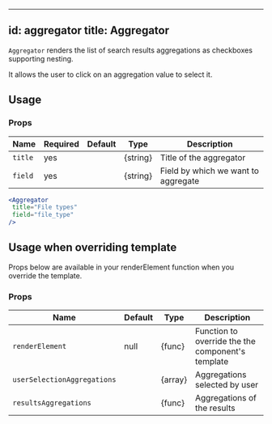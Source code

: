 <!--
  This file is part of React-SearchKit.
  Copyright (C) 2018 CERN.

  React-SearchKit is free software; you can redistribute it and/or modify it
  under the terms of the MIT License; see LICENSE file for more details.
-->

---
id: aggregator
title: Aggregator
---

`Aggregator` renders the list of search results aggregations as checkboxes supporting nesting.

It allows the user to click on an aggregation value to select it.

## Usage

### Props

| Name                          | Required  | Default       | Type      | Description             |
| ------------------------------|-----------|---------------| ----------|-------------------------|
| ``title``                     | yes       |               | {string}  | Title of the aggregator |
| ``field``                     | yes       |               | {string}  | Field by which we want to aggregate |


```jsx
<Aggregator
 title="File types"
 field="file_type"
/>
```

## Usage when overriding template

Props below are available in your renderElement function when you override the template.

### Props

| Name                          | Default       | Type      | Description                   |
| ------------------------------|---------------| ----------|-------------------------------|
| ``renderElement``             | null          | {func}    | Function to override the the component's template |
| ``userSelectionAggregations`` |               | {array}   | Aggregations selected by user |
| ``resultsAggregations``       |               | {func}    | Aggregations of the results   |
